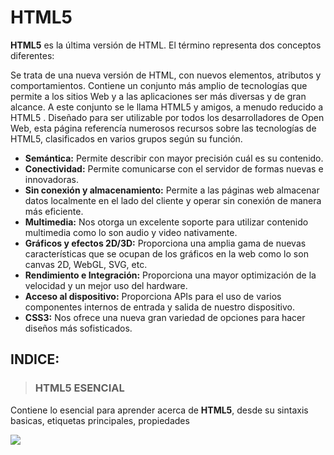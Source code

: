 # HTML5
**HTML5**  es la última versión de HTML. El término representa dos conceptos diferentes:

Se trata de una nueva versión de HTML, con nuevos elementos, atributos y comportamientos.
Contiene un conjunto más amplio de tecnologías que permite a los sitios Web y a las aplicaciones ser más diversas y de gran alcance. A este conjunto se le llama HTML5 y amigos, a menudo reducido a HTML5 .
Diseñado para ser utilizable por todos los desarrolladores de Open Web, esta página referencía numerosos recursos sobre las tecnologías de HTML5, clasificados en varios grupos según su función.

- **Semántica:** Permite describir con mayor precisión cuál es su contenido.
- **Conectividad:** Permite comunicarse con el servidor de formas nuevas e innovadoras.
- **Sin conexión y almacenamiento:** Permite a las páginas web almacenar datos localmente en el lado del cliente y operar sin conexión de manera más eficiente.
- **Multimedia:** Nos otorga un excelente soporte para utilizar contenido multimedia como lo son audio y video nativamente.
- **Gráficos y efectos 2D/3D:** Proporciona una amplia gama de nuevas características que se ocupan de los gráficos en la web como lo son canvas 2D, WebGL, SVG, etc.
- **Rendimiento e Integración:** Proporciona una mayor optimización de la velocidad y un mejor uso del hardware.
- **Acceso al dispositivo:** Proporciona APIs para el uso de varios componentes internos de entrada y salida de nuestro dispositivo.
- **CSS3:** Nos ofrece una nueva gran variedad de opciones para hacer diseños más sofisticados.

## INDICE: 

> ### HTML5 ESENCIAL

Contiene lo esencial para aprender acerca de **HTML5**, desde su sintaxis basicas, etiquetas principales, propiedades

![](https://i.ibb.co/fDsN1XH/htmlesencial.jpg)

